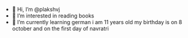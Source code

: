- 👋 Hi, I’m @plakshvj
- 👀 I’m interested in reading books
- 🌱 I’m currently learning german
i am 11 years old
my birthday is on 8 october and on the first day of navratri
